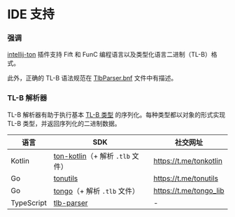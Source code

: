 # IDE 支持

### 强调
[intellij-ton](https://github.com/andreypfau/intellij-ton) 插件支持 Fift 和 FunC 编程语言以及类型化语言二进制（TL-B）格式。

此外，正确的 TL-B 语法规范在 [TlbParser.bnf](https://github.com/andreypfau/intellij-ton/blob/main/src/main/grammars/TlbParser.bnf) 文件中有描述。

### TL-B 解析器

TL-B 解析器有助于执行基本 [TL-B 类型](/develop/data-formats/tl-b-types) 的序列化。每种类型都以对象的形式实现 TL-B 类型，并返回序列化的二进制数据。

| 语言        | SDK                                                                                                         | 社交网址               |
|-------------|-------------------------------------------------------------------------------------------------------------|------------------------|
| Kotlin      | [ton-kotlin](https://github.com/andreypfau/ton-kotlin/tree/main/ton-kotlin-tlb)（+ 解析 `.tlb` 文件）        | https://t.me/tonkotlin |
| Go          | [tonutils](https://github.com/xssnick/tonutils-go/tree/master/tlb)                                          | https://t.me/tonutils  |
| Go          | [tongo](https://github.com/tonkeeper/tongo/tree/master/tlb)（+ 解析 `.tlb` 文件）                           | https://t.me/tongo_lib |
| TypeScript  | [tlb-parser](https://github.com/ton-community/tlb-parser)                                                   | -                      |
